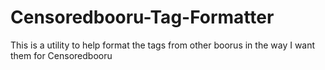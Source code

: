 # Censoredbooru-Tag-Formatter
This is a utility to help format the tags from other boorus in the way I want them for Censoredbooru
